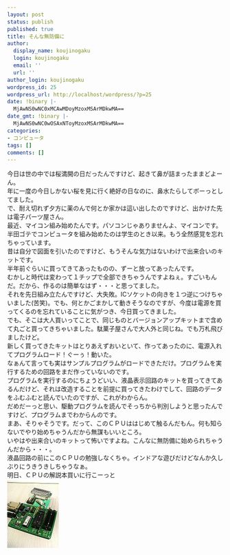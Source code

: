 ```yaml
---
layout: post
status: publish
published: true
title: そんな無防備に
author:
  display_name: koujinogaku
  login: koujinogaku
  email: ''
  url: ''
author_login: koujinogaku
wordpress_id: 25
wordpress_url: http://localhost/wordpress/?p=25
date: !binary |-
  MjAwNS0wNC0xMCAwMDoyMzoxMSArMDkwMA==
date_gmt: !binary |-
  MjAwNS0wNC0wOSAxNToyMzoxMSArMDkwMA==
categories:
- コンピュータ
tags: []
comments: []
---
```

<p>今日は世の中では桜満開の日だったんですけど、起きて鼻が詰まったままどよーん。<br />
年に一度の今日しかない桜を見に行く絶好の日なのに、鼻水たらしてボーっとしてました。<br />
で、耐え切れず夕方に薬のんで何とか家かは這い出したのですけど、出かけた先は電子パーツ屋さん。<br />
最近、マイコン組み始めたんです。パソコンじゃありませんよ、マイコンです。<br />
半田ゴテでコンピュータを組み始めたのは学生のとき以来。もう全然感覚を忘れちゃっています。<br />
昔は自分で図面を引いたのですけど、もうそんな気力はないわけで出来合いのキットです。<br />
半年前ぐらいに買ってきてあったものの、ずーと放ってあったんです。<br />
むかしと時代は変わって１チップで全部できちゃうんですよねぇ。すごいもんだ。だから、作るのは簡単なはず・・・と思ってました。<br />
それを先日組み立たんですけど、大失敗。ICソケットの向きを１つ逆につけちゃいました(苦笑)。でも、何とかごまかして動きそうなのですが、今度は電源を買ってくるのを忘れていることに気がつき、今日買ってきました。<br />
でも、そこは大人買いってことで、同じものとバージョンアップキットまで含めて丸ごと買ってきちゃいました。駄菓子屋さんで大人外と同じね。でも万札飛びましたけど。<br />
新しく買ってきたキットはとりあえずおいといて、作ってあったのに、電源入れてプログラムロード！ぐーぅ！動いた。<br />
なぁんて言っても実はサンプルプログラムがロードできただけ。プログラムを実行するための回路をまだ作っていないのです。<br />
プログラムを実行するのにちょうどいい、液晶表示回路のキットを買ってきてあるんだけど、それは改造することを前提に買ってきたわけでして、回路のデータをふむふむと読んでいたのですが、これがわからん。<br />
だめだーっと思い、駆動プログラムを読んでそっちから判別しようと思ったんですけど、プログラムまでわからんのです。<br />
まあ、そりゃそうです。だって、このＣＰＵははじめて触るんだもん。何も知らないでやり始めちゃうんだから無謀もいいところ。<br />
いやはや出来合いのキットって怖いですよね。こんなに無防備に始められちゃうんだから・・・。<br />
液晶回路の前にこのＣＰＵの勉強しなくちゃ。インドアな遊びだけどなんか久しぶりにうきうきしちゃうなぁ。<br />
明日、ＣＰＵの解説本買いに行こーっと<br />
<img src="/blog/img/20050409.jpg" width="120" height="160" /></p>
